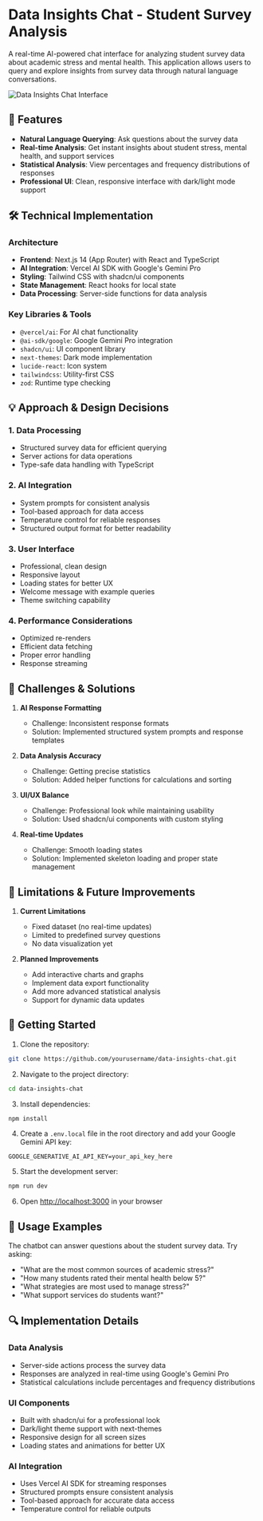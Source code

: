 # Data Insights Chat - Student Survey Analysis

A real-time AI-powered chat interface for analyzing student survey data about academic stress and mental health. This application allows users to query and explore insights from survey data through natural language conversations.

![Data Insights Chat Interface](example.png)

## 🚀 Features

- **Natural Language Querying**: Ask questions about the survey data 
- **Real-time Analysis**: Get instant insights about student stress, mental health, and support services
- **Statistical Analysis**: View percentages and frequency distributions of responses
- **Professional UI**: Clean, responsive interface with dark/light mode support

## 🛠️ Technical Implementation

### Architecture

- **Frontend**: Next.js 14 (App Router) with React and TypeScript
- **AI Integration**: Vercel AI SDK with Google's Gemini Pro
- **Styling**: Tailwind CSS with shadcn/ui components
- **State Management**: React hooks for local state
- **Data Processing**: Server-side functions for data analysis

### Key Libraries & Tools

- `@vercel/ai`: For AI chat functionality
- `@ai-sdk/google`: Google Gemini Pro integration
- `shadcn/ui`: UI component library
- `next-themes`: Dark mode implementation
- `lucide-react`: Icon system
- `tailwindcss`: Utility-first CSS
- `zod`: Runtime type checking

## 💡 Approach & Design Decisions

### 1. Data Processing
- Structured survey data for efficient querying
- Server actions for data operations
- Type-safe data handling with TypeScript

### 2. AI Integration
- System prompts for consistent analysis
- Tool-based approach for data access
- Temperature control for reliable responses
- Structured output format for better readability

### 3. User Interface
- Professional, clean design
- Responsive layout
- Loading states for better UX
- Welcome message with example queries
- Theme switching capability

### 4. Performance Considerations
- Optimized re-renders
- Efficient data fetching
- Proper error handling
- Response streaming

## 🎯 Challenges & Solutions

1. **AI Response Formatting**
   - Challenge: Inconsistent response formats
   - Solution: Implemented structured system prompts and response templates

2. **Data Analysis Accuracy**
   - Challenge: Getting precise statistics
   - Solution: Added helper functions for calculations and sorting

3. **UI/UX Balance**
   - Challenge: Professional look while maintaining usability
   - Solution: Used shadcn/ui components with custom styling

4. **Real-time Updates**
   - Challenge: Smooth loading states
   - Solution: Implemented skeleton loading and proper state management

## 🔄 Limitations & Future Improvements

1. **Current Limitations**
   - Fixed dataset (no real-time updates)
   - Limited to predefined survey questions
   - No data visualization yet

2. **Planned Improvements**
   - Add interactive charts and graphs
   - Implement data export functionality
   - Add more advanced statistical analysis
   - Support for dynamic data updates

## 🚦 Getting Started

1. Clone the repository:
```bash
git clone https://github.com/yourusername/data-insights-chat.git
```

2. Navigate to the project directory:
```bash
cd data-insights-chat
```

3. Install dependencies:
```bash
npm install
```

4. Create a `.env.local` file in the root directory and add your Google Gemini API key:
```env
GOOGLE_GENERATIVE_AI_API_KEY=your_api_key_here
```

5. Start the development server:
```bash
npm run dev
```

6. Open [http://localhost:3000](http://localhost:3000) in your browser

## 💬 Usage Examples

The chatbot can answer questions about the student survey data. Try asking:

- "What are the most common sources of academic stress?"
- "How many students rated their mental health below 5?"
- "What strategies are most used to manage stress?"
- "What support services do students want?"

## 🔍 Implementation Details

### Data Analysis
- Server-side actions process the survey data
- Responses are analyzed in real-time using Google's Gemini Pro
- Statistical calculations include percentages and frequency distributions

### UI Components
- Built with shadcn/ui for a professional look
- Dark/light theme support with next-themes
- Responsive design for all screen sizes
- Loading states and animations for better UX

### AI Integration
- Uses Vercel AI SDK for streaming responses
- Structured prompts ensure consistent analysis
- Tool-based approach for accurate data access
- Temperature control for reliable outputs
